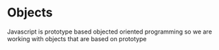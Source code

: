 # Objects
Javascript is prototype based objected oriented programming so we are working with objects that are based on prototype


